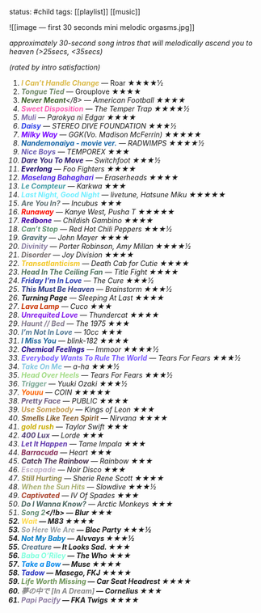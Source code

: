 status: #child 
tags: [[playlist]] [[music]]

![[image — first 30 seconds mini melodic orgasms.jpg]]

*approximately 30-second song intros that will melodically ascend you to heaven (>25secs, <35secs)*

*(rated by intro satisfaction)*

1. <b><i><span style="color:#DBBA49">I Can’t Handle Change</span></b></i> — Roar ★★★★½
2. <b><i><span style="color:#6C8665">Tongue Tied</span></b></i> — Grouplove ★★★★
3. <b><i><span style="color:#3C6029">Never Meant</span></b></8> — American Football ★★★★
4. <b><i><span style="color:#F95FB2">Sweet Disposition</span></b></i> — The Temper Trap ★★★★½
5. <b><i><span style="color:#856FAC">Muli</span></b></i> — Parokya ni Edgar ★★★★
6. <b><i><span style="color:#2C40E7">Daisy</span></b></i> — STEREO DIVE FOUNDATION ★★★½
7. <b><i><span style="color:#7400FF">Milky Way</span></b></i> — GGK(Vo. Madison McFerrin) ★★★★★
8. <b><i><span style="color:#0F60A4">Nandemonaiya - movie ver.</span></b></i> — RADWIMPS ★★★★½
9. <b><i><span style="color:#695AB1">Nice Boys</span></b></i> — TEMPOREX ★★★
10. <b><i><span style="color:#31236E">Dare You To Move</span></b></i> — Switchfoot ★★★½
11. <b><i><span style="color:#190066">Everlong</span></b></i> — Foo Fighters ★★★★
12. <b><i><span style="color:#5127E5">Maselang Bahaghari</span></b></i> — Eraserheads ★★★★
13. <b><i><span style="color:#449CA5">Le Compteur</span></b></i> — Karkwa ★★★
14. <b><i><span style="color:#6FEEFF">Last Night, Good Night</span></b></i> — livetune, Hatsune Miku ★★★★★
15. <b><i><span style="color:#5F7072">Are You In?</span></b></i> — Incubus ★★★
16. <b><i><span style="color:#FB0B00">Runaway</span></b></i> — Kanye West, Pusha T ★★★★★
17. <b><i><span style="color:#3F009F">Redbone</span></b></i> — Childish Gambino ★★★★
18. <b><i><span style="color:#5F9372">Can’t Stop</span></b></i> — Red Hot Chili Peppers ★★★½
19. <b><i><span style="color:#49676D">Gravity</span></b></i> — John Mayer ★★★★
20. <b><i><span style="color:#8C80A4">Divinity</span></i></b> — Porter Robinson, Amy Millan ★★★★½
21. <b><i><span style="color:#746C6C">Disorder</span></b></i> — Joy Division ★★★★
22. <b><i><span style="color:#F3C723">Transatlanticism</span></b></i> — Death Cab for Cutie ★★★★
23. <b><i><span style="color:#517361">Head In The Ceiling Fan</span></b></i> — Title Fight ★★★★
24. <b><i><span style="color:#2B3EB1">Friday I’m In Love</span></b></i> — The Cure ★★★½
25. <b><i><span style="color:#2E3B84">This Must Be Heaven</span></b></i> — Brainstorm ★★★½
26. ***Turning Page*** — Sleeping At Last ★★★★
27. <b><i><span style="color:#CA3100">Lava Lamp</span></b></i> — Cuco ★★★
28. <b><i><span style="color:#841DEA">Unrequited Love</span></b></i> — Thundercat ★★★★
29. <b><i><span style="color:#857C8F">Haunt // Bed</span></b></i> — The 1975 ★★★
30. <b><i><span style="color:#537894">I’m Not In Love</span></b></i> — 10cc ★★★
31. <b><i><span style="color:#236A9C">I Miss You</span></b></i> — blink-182 ★★★★
32. <b><i><span style="color:#1B0084">Chemical Feelings</span></b></i> — Immoor ★★★★½
33. <b><i><span style="color:#7C5DFF">Everybody Wants To Rule The World</span></b></i> — Tears For Fears ★★★½
34. <b><i><span style="color:#83C7E0">Take On Me</span></b></i> — a-ha ★★★½
35. <b><i><span style="color:#9FDA81">Head Over Heels</span></b></i> — Tears For Fears ★★★½
36. <b><i><span style="color:#79A693">Trigger</span></b></i> — Yuuki Ozaki ★★★½
37. <b><i><span style="color:#FB6000">Youuu</span></b></i> — COIN ★★★★★
38. <b><i><span style="color:#6D5B80">Pretty Face</span></b></i> — PUBLIC ★★★★
39. <b><i><span style="color:#C1984C">Use Somebody</span></b></i> — Kings of Leon ★★★
40. <b><i><span style="color:#815B31">Smells Like Teen Spirit</span></b></i> — Nirvana ★★★★
41. <b><i><span style="color:#C9AC00">gold rush</span></b></i> — Taylor Swift ★★★
42. <b><i><span style="color:#513F74">400 Lux</span></b></i> — Lorde ★★★
43. <b><i><span style="color:#5E36AD">Let It Happen</span></b></i> — Tame Impala ★★★
44. <b><i><span style="color:#842A55">Barracuda</span></b></i> — Heart ★★★
45. <b><i><span style="color:#493352">Catch The Rainbow</span></b></i> — Rainbow ★★★
46. <b><i><span style="color:#BDAEC3">Escapade</span></b></i> — Noir Disco ★★★
47. <b><i><span style="color:#958B51">Still Hurting</span></b></i> — Sherie Rene Scott ★★★★
48. <b><i><span style="color:#A9B073">When the Sun Hits</span></b></i> — Slowdive ★★★½
49. <b><i><span style="color:#A93F28">Captivated</span></b></i> — IV Of Spades ★★★
50. <b><i><span style="color:#4A6661">Do I Wanna Know?</span></b></i> — Arctic Monkeys ★★★
51. <b><i><span style="color:#648D73">Song 2</span></!b></i> — Blur ★★★
52. <b><i><span style="color:#FDD94B">Wait</span></b></i> — M83 ★★★★
53. <b><i><span style="color:#9A9FA2">So Here We Are</span></b></i> — Bloc Party ★★★½
54. <b><i><span style="color:#027CC6">Not My Baby</span></b></i> — Alvvays ★★★½
55. <b><i><span style="color:#597688">Creature</span></b></i> — It Looks Sad. ★★★
56. <b><i><span style="color:#7EFFDD">Baba O’Riley</span></b></i> — The Who ★★★
57. <b><i><span style="color:#0086EA">Take a Bow</span></b></i> — Muse ★★★★
58. <b><i><span style="color:#2732BE">Tadow</span></b></i> — Masego, FKJ ★★★★
59. <b><i><span style="color:#6C9356">Life Worth Missing</span></b></i> — Car Seat Headrest ★★★★
60. <b><i><span style="color:#868686">夢の中で [In A Dream]</span></b></i> — Cornelius ★★★
61. <b><i><span style="color:#8D7CA1">Papi Pacify</span></b></i> — FKA Twigs ★★★★
